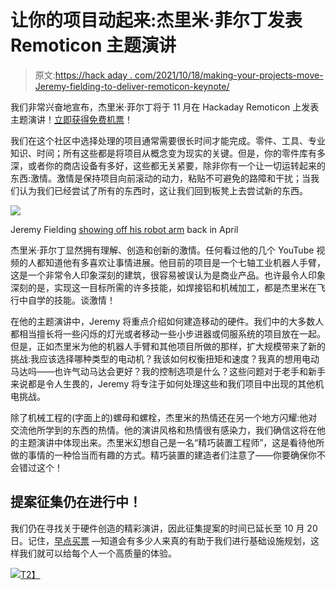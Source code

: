 # 让你的项目动起来:杰里米·菲尔丁发表 Remoticon 主题演讲

> 原文:[https://hack aday . com/2021/10/18/making-your-projects-move-Jeremy-fielding-to-deliver-remoticon-keynote/](https://hackaday.com/2021/10/18/making-your-projects-move-jeremy-fielding-to-deliver-remoticon-keynote/)

我们非常兴奋地宣布，杰里米·菲尔丁将于 11 月在 Hackaday Remoticon 上发表主题演讲！[立即获得免费机票](https://www.eventbrite.com/e/hackaday-remoticon-2021-tickets-172183193567?aff=thorneKeynote)！

我们在这个社区中选择处理的项目通常需要很长时间才能完成。零件、工具、专业知识、时间；所有这些都是将项目从概念变为现实的关键。但是，你的零件库有多深，或者你的商店设备有多好，这些都无关紧要，除非你有一个让一切运转起来的东西:激情。激情是保持项目向前滚动的动力，粘贴不可避免的路障和干扰；当我们认为我们已经尝试了所有的东西时，这让我们回到板凳上去尝试新的东西。

[![](../Images/5b71201ad31a18880e827bcdd94e0832.png)](https://hackaday.com/wp-content/uploads/2021/10/jeremy-fielding-with-industrial-robot-arm.jpg)

Jeremy Fielding [showing off his robot arm](https://www.youtube.com/watch?v=HMSLPefUVeE) back in April

杰里米·菲尔丁显然拥有理解、创造和创新的激情。任何看过他的几个 YouTube 视频的人都知道他有多喜欢让事情进展。他目前的项目是一个七轴工业机器人手臂，这是一个非常令人印象深刻的建筑，很容易被误认为是商业产品。也许最令人印象深刻的是，实现这一目标所需的许多技能，如焊接铝和机械加工，都是杰里米在飞行中自学的技能。谈激情！

在他的主题演讲中，Jeremy 将重点介绍如何建造移动的硬件。我们中的大多数人都相当擅长将一些闪烁的灯光或者移动一些小步进器或伺服系统的项目放在一起。但是，正如杰里米为他的机器人手臂和其他项目所做的那样，扩大规模带来了新的挑战:我应该选择哪种类型的电动机？我该如何权衡扭矩和速度？我真的想用电动马达吗——也许气动马达会更好？我的控制选项是什么？这些问题对于老手和新手来说都是令人生畏的，Jeremy 将专注于如何处理这些和我们项目中出现的其他机电挑战。

除了机械工程的(字面上的)螺母和螺栓，杰里米的热情还在另一个地方闪耀:他对交流他所学到的东西的热情。他的演讲风格和热情很有感染力，我们确信这将在他的主题演讲中体现出来。杰里米幻想自己是一名“精巧装置工程师”，这是看待他所做的事情的一种恰当而有趣的方式。精巧装置的建造者们注意了——你要确保你不会错过这个！

## 提案征集仍在进行中！

我们仍在寻找关于硬件创造的精彩演讲，因此征集提案的时间已延长至 10 月 20 日。记住，[早点买票](https://www.eventbrite.com/e/hackaday-remoticon-2021-tickets-172183193567?aff=thorneKeynote) —知道会有多少人来真的有助于我们进行基础设施规划，这样我们就可以给每个人一个高质量的体验。

[![](../Images/caacac68e7278819cd4e37c809e9836f.png)T2】](https://hackaday.com/wp-content/uploads/2021/10/RemoticonEventbrite.png)
